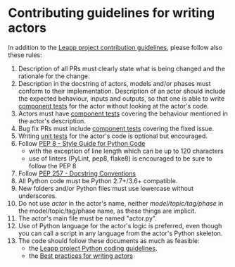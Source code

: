 # Contributing guidelines for writing actors

In addition to the [Leapp project contribution guidelines](https://github.com/oamg/leapp-guidelines/blob/master/contributing-guidelines.rst), please follow also these rules:

1. Description of all PRs must clearly state what is being changed and the rationale for the change.
1. Description in the docstring of actors, models and/or phases must conform to their implementation. Description of an actor should include the expected behaviour, inputs and outputs, so that one is able to write [component tests](https://github.com/oamg/leapp-repository/blob/master/docs/tests.md#component-tests) for the actor without looking at the actor's code.
1. Actors must have [component tests](https://github.com/oamg/leapp-repository/blob/master/docs/tests.md#component-tests) covering the behaviour mentioned in the actor's description.
1. Bug fix PRs must include [component tests](https://github.com/oamg/leapp-repository/blob/master/docs/tests.md#component-tests) covering the fixed issue.
1. Writing [unit tests](https://github.com/oamg/leapp-repository/blob/master/docs/tests.md#unit-tests) for the actor's code is optional but encouraged.
1. Follow [PEP 8 - Style Guide for Python Code](https://www.python.org/dev/peps/pep-0008/)
   - with the exception of line length which can be up to 120 characters
   - use of linters (PyLint, pep8, flake8) is encouraged to be sure to follow the PEP 8
1. Follow [PEP 257 - Docstring Conventions](https://www.python.org/dev/peps/pep-0257)
1. All Python code must be Python 2.7+/3.6+ compatible.
1. New folders and/or Python files must use lowercase without underscores.
1. Do not use _actor_ in the actor's name, neither _model/topic/tag/phase_ in the model/topic/tag/phase name, as these things are implicit.
1. The actor's main file must be named "actor.py".
1. Use of Python language for the actor's logic is preferred, even though you can call a script in any language from the actor's Python skeleton.
1. The code should follow these documents as much as feasible:
   - the [Leapp project Python coding guidelines](https://github.com/oamg/leapp-guidelines/blob/master/python-coding-guidelines.md).
   - the [Best practices for writing actors](https://github.com/oamg/leapp-repository/blob/master/docs/best-practices.md)
